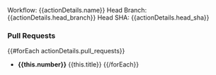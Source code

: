 Workflow: {{actionDetails.name}}
Head Branch: {{actionDetails.head_branch}}
Head SHA: {{actionDetails.head_sha}}

### Pull Requests
{{#forEach actionDetails.pull_requests}}
- **{{this.number}}** {{this.title}}
{{/forEach}}